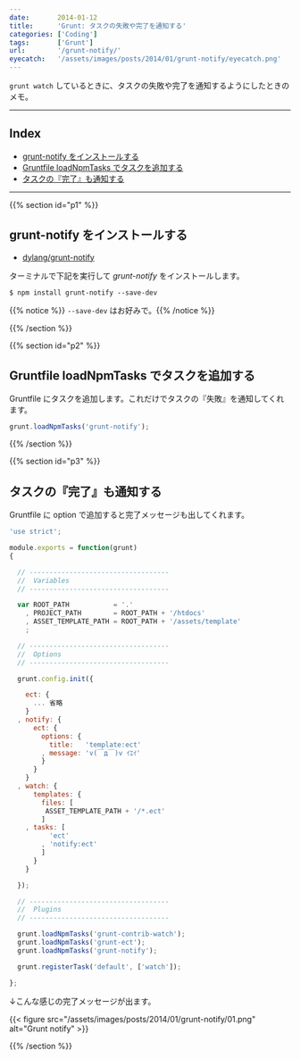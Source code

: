 ```yaml
---
date:       2014-01-12
title:      'Grunt: タスクの失敗や完了を通知する'
categories: ['Coding']
tags:       ['Grunt']
url:        '/grunt-notify/'
eyecatch:   '/assets/images/posts/2014/01/grunt-notify/eyecatch.png'
---
```


`grunt watch` しているときに、タスクの失敗や完了を通知するようにしたときのメモ。

---

## Index

- [grunt-notify をインストールする](#p1)
- [Gruntfile loadNpmTasks でタスクを追加する](#p2)
- [タスクの『完了』も通知する](#p3)

---

{{% section id="p1" %}}

## grunt-notify をインストールする

- [dylang/grunt-notify](https://github.com/dylang/grunt-notify)

ターミナルで下記を実行して *grunt-notify* をインストールします。

```shell
$ npm install grunt-notify --save-dev
```

{{% notice %}} `--save-dev` はお好みで。{{% /notice %}}

{{% /section %}}

{{% section id="p2" %}}

## Gruntfile loadNpmTasks でタスクを追加する

Gruntfile にタスクを追加します。これだけでタスクの『失敗』を通知してくれます。

```javascript
grunt.loadNpmTasks('grunt-notify');
```

{{% /section %}}

{{% section id="p3" %}}

## タスクの『完了』も通知する

Gruntfile に option で追加すると完了メッセージも出してくれます。

```javascript
'use strict';

module.exports = function(grunt)
{

  // -----------------------------------
  //  Variables
  // -----------------------------------

  var ROOT_PATH           = '.'
    , PROJECT_PATH        = ROOT_PATH + '/htdocs'
    , ASSET_TEMPLATE_PATH = ROOT_PATH + '/assets/template'
    ;

  // -----------------------------------
  //  Options
  // -----------------------------------

  grunt.config.init({

    ect: {
      ... 省略
    }
  , notify: {
      ect: {
        options: {
          title:   'template:ect'
        , message: 'v(￣д￣)v ｲｴｲ'
        }
      }
    }
  , watch: {
      templates: {
        files: [
         ASSET_TEMPLATE_PATH + '/*.ect'
        ]
    , tasks: [
          'ect'
        , 'notify:ect'
        ]
      }
    }

  });

  // -----------------------------------
  //  Plugins
  // -----------------------------------

  grunt.loadNpmTasks('grunt-contrib-watch');
  grunt.loadNpmTasks('grunt-ect');
  grunt.loadNpmTasks('grunt-notify');

  grunt.registerTask('default', ['watch']);

};
```

↓こんな感じの完了メッセージが出ます。

{{< figure src="/assets/images/posts/2014/01/grunt-notify/01.png" alt="Grunt notify" >}}

{{% /section %}}
